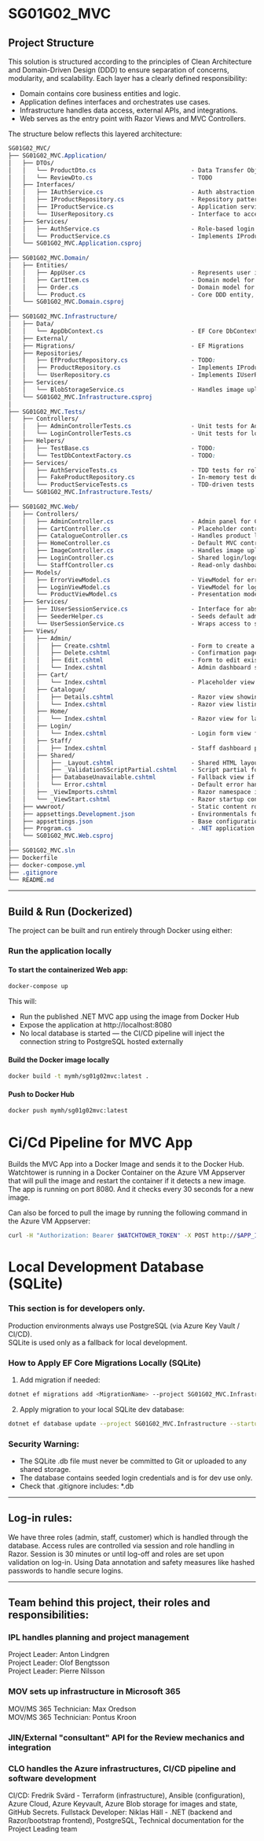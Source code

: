 # SG01G02_MVC

## Project Structure
This solution is structured according to the principles of Clean Architecture and Domain-Driven Design (DDD) to ensure separation of concerns, modularity, and scalability. Each layer has a clearly defined responsibility:  
- Domain contains core business entities and logic.
- Application defines interfaces and orchestrates use cases.
- Infrastructure handles data access, external APIs, and integrations.
- Web serves as the entry point with Razor Views and MVC Controllers.
  
The structure below reflects this layered architecture:
  
```css
SG01G02_MVC/
├── SG01G02_MVC.Application/
│   ├── DTOs/
│   │   └── ProductDto.cs                           - Data Transfer Object used in Application and Web layers
│   │   └── ReviewDto.cs                            - TODO
│   ├── Interfaces/
│   │   ├── IAuthService.cs                         - Auth abstraction for login validation and session-aware auth
│   │   ├── IProductRepository.cs                   - Repository pattern abstraction for fetching products (Infrastructure will implement)
│   │   ├── IProductService.cs                      - Application service contract defining product-related use cases (used by Web layer)
│   │   └── IUserRepository.cs                      - Interface to access and validate user credentials from a data source
│   ├── Services/
│   │   ├── AuthService.cs                          - Role-based login logic, delegates to IUserRepository
│   │   └── ProductService.cs                       - Implements IProductService, delegates to repository
│   └── SG01G02_MVC.Application.csproj
│
├── SG01G02_MVC.Domain/
│   ├── Entities/
│   │   ├── AppUser.cs                              - Represents user identity and role (Admin, Staff, etc.)
│   │   ├── CartItem.cs                             - Domain model for cart line item
│   │   ├── Order.cs                                - Domain model for customer order
│   │   └── Product.cs                              - Core DDD entity, no EF or DTO logic
│   └── SG01G02_MVC.Domain.csproj
│
├── SG01G02_MVC.Infrastructure/
│   ├── Data/
│   │   └── AppDbContext.cs                         - EF Core DbContext for managing database access
│   ├── External/
│   ├── Migrations/                                 - EF Migrations
│   ├── Repositories/
│   │   ├── EfProductRepository.cs                  - TODO:
│   │   ├── ProductRepository.cs                    - Implements IProductRepository using EF Core
│   │   └── UserRepository.cs                       - Implements IUserRepository for validating users from the database
│   ├── Services/
│   │   └── BlobStorageService.cs                   - Handles image uploads via Azure Blob Storage (stubbed for MVP)
│   └── SG01G02_MVC.Infrastructure.csproj
│
├── SG01G02_MVC.Tests/
│   ├── Controllers/
│   │   ├── AdminControllerTests.cs                 - Unit tests for Admin access and redirection logic
│   │   └── LoginControllerTests.cs                 - Unit tests for login flow using mock services
│   ├── Helpers/
│   │   ├── TestBase.cs                             - TODO: 
│   │   └── TestDbContextFactory.cs                 - TODO: 
│   ├── Services/
│   │   ├── AuthServiceTests.cs                     - TDD tests for role-based login logic
│   │   ├── FakeProductRepository.cs                - In-memory test double for repository logic
│   │   └── ProductServiceTests.cs                  - TDD-driven tests for ProductService
│   └── SG01G02_MVC.Infrastructure.Tests/
│
├── SG01G02_MVC.Web/
│   ├── Controllers/
│   │   ├── AdminController.cs                      - Admin panel for CRUD operations (Index, Create, Edit, Delete)
│   │   ├── CartController.cs                       - Placeholder controller for future shopping cart logic
│   │   ├── CatalogueController.cs                  - Handles product listing and detail views
│   │   ├── HomeController.cs                       - Default MVC controller for routing landing page and basic views
│   │   ├── ImageController.cs                      - Handles image upload/delete (API)
│   │   ├── LoginController.cs                      - Shared login/logout for all roles
│   │   └── StaffController.cs                      - Read-only dashboard for staff to view orders (future)
│   ├── Models/
│   │   ├── ErrorViewModel.cs                       - ViewModel for error page rendering // TODO: not used yet
│   │   ├── LoginViewModel.cs                       - ViewModel for login form input validation
│   │   └── ProductViewModel.cs                     - Presentation model used in views for products
│   ├── Services/
│   │   ├── IUserSessionService.cs                  - Interface for abstracting session access (username, role)
│   │   ├── SeederHelper.cs                         - Seeds default admin user on startup (used in Program.cs)
│   │   └── UserSessionService.cs                   - Wraps access to session data (role, username)
│   ├── Views/
│   │   ├── Admin/
│   │   │   ├── Create.cshtml                       - Form to create a new product
│   │   │   ├── Delete.cshtml                       - Confirmation page for product deletion
│   │   │   ├── Edit.cshtml                         - Form to edit existing product
│   │   │   └── Index.cshtml                        - Admin dashboard showing list of products
│   │   ├── Cart/
│   │   │   └── Index.cshtml                        - Placeholder view for shopping cart
│   │   ├── Catalogue/
│   │   │   ├── Details.cshtml                      - Razor view showing a single product
│   │   │   └── Index.cshtml                        - Razor view listing all products
│   │   ├── Home/
│   │   │   └── Index.cshtml                        - Razor view for landing page (MVP placeholder)
│   │   ├── Login/
│   │   │   └── Index.cshtml                        - Login form view for credential input
│   │   ├── Staff/
│   │   │   ├── Index.cshtml                        - Staff dashboard placeholder
│   │   ├── Shared/
│   │   │   ├── _Layout.cshtml                      - Shared HTML layout with Bootstrap navigation and structure
│   │   │   ├── _ValidationSScriptPartial.cshtml    - Script partial for client-side validation (TODO: review use)
│   │   │   ├── DatabaseUnavailable.cshtml          - Fallback view if database connection fails (CI/CD safe)
│   │   │   └── Error.cshtml                        - Default error handling page
│   │   ├── _ViewImports.cshtml                     - Razor namespace imports for views
│   │   └── _ViewStart.cshtml                       - Razor startup configuration for view rendering
│   ├── wwwroot/                                    - Static content root (CSS, JS, images)
│   ├── appsettings.Development.json                - Environmentals for local development
│   ├── appsettings.json                            - Base configuration shared across environments
│   ├── Program.cs                                  - .NET application entry point (configures Web host and services)
│   └── SG01G02_MVC.Web.csproj
│
├── SG01G02_MVC.sln
├── Dockerfile
├── docker-compose.yml
├── .gitignore
└── README.md
```

---

## Build & Run (Dockerized)

The project can be built and run entirely through Docker using either:

### Run the application locally

#### To start the containerized Web app:  
```bash
docker-compose up
```
This will:  
- Run the published .NET MVC app using the image from Docker Hub
- Expose the application at http://localhost:8080
- No local database is started — the CI/CD pipeline will inject the connection string to PostgreSQL hosted externally
  
#### Build the Docker image locally  
```bash
docker build -t mymh/sg01g02mvc:latest .
```
#### Push to Docker Hub  
```bash
docker push mymh/sg01g02mvc:latest
```

# Ci/Cd Pipeline for MVC App
Builds the MVC App into a Docker Image and sends it to the Docker Hub. Watchtower is running in a Docker Container on the Azure VM Appserver that will pull the image and restart the container if it detects a new image. The app is running on port 8080. And it checks every 30 seconds for a new image. 

Can also be forced to pull the image by running the following command in the Azure VM Appserver:
```bash
curl -H "Authorization: Bearer $WATCHTOWER_TOKEN" -X POST http://$APP_IP:8080/v1/update
```

# Local Development Database (SQLite)
### This section is for developers only.  
Production environments always use PostgreSQL (via Azure Key Vault / CI/CD).  
SQLite is used only as a fallback for local development.  
  
### How to Apply EF Core Migrations Locally (SQLite)
1. Add migration if needed:

```bash
dotnet ef migrations add <MigrationName> --project SG01G02_MVC.Infrastructure --startup-project SG01G02_MVC.Web
```

2. Apply migration to your local SQLite dev database:

```bash
dotnet ef database update --project SG01G02_MVC.Infrastructure --startup-project SG01G02_MVC.Web
```

### Security Warning:
- The SQLite .db file must never be committed to Git or uploaded to any shared storage.
- The database contains seeded login credentials and is for dev use only.
- Check that .gitignore includes: *.db

---

## Log-in rules:

We have three roles (admin, staff, customer) which is handled through the database. Access rules are controlled via session and role handling in Razor. Session is 30 minutes or until log-off and roles are set upon validation on log-in. Using Data annotation and safety measures like hashed passwords to handle secure logins.

---

## Team behind this project, their roles and responsibilities:

### IPL handles planning and project management  
Project Leader: Anton Lindgren  
Project Leader: Olof Bengtsson  
Project Leader: Pierre Nilsson  
  
### MOV sets up infrastructure in Microsoft 365  
MOV/MS 365 Technician: Max Oredson  
MOV/MS 365 Technician: Pontus Kroon  
  
### JIN/External "consultant" API for the Review mechanics and integration  
  
### CLO handles the Azure infrastructures, CI/CD pipeline and software development  
CI/CD: Fredrik Svärd - Terraform (infrastructure), Ansible (configuration), Azure Cloud, Azure Keyvault, Azure Blob storage for images and state, GitHub Secrets. 
Fullstack Developer: Niklas Häll - .NET (backend and Razor/bootstrap frontend), PostgreSQL, Technical documentation for the Project Leading team  